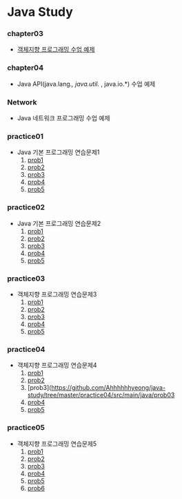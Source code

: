 # Java Study

### chapter03
* [객체지향 프로그래밍 수업 예제](https://github.com/Ahhhhhhyeong/java-study/tree/master/chapter03/src/main/java/chapter03)

### chapter04
* Java API(java.lang.*, java.util.* , java.io.*) 수업 예제

### Network
* Java 네트워크 프로그래밍 수업 예제

### practice01
* Java 기본 프로그래밍 연습문제1
	1. [prob1](https://github.com/Ahhhhhhyeong/java-study/blob/master/practice01/src/main/java/prob1/Prob1.java)   
	2. [prob2](https://github.com/Ahhhhhhyeong/java-study/blob/master/practice01/src/main/java/prob2/Prob2.java)   
	3. [prob3](https://github.com/Ahhhhhhyeong/java-study/blob/master/practice01/src/main/java/prob3/Prob3.java) 
	4. [prob4](https://github.com/Ahhhhhhyeong/java-study/blob/master/practice01/src/main/java/prob4/Prob4.java) 
	5. [prob5](https://github.com/Ahhhhhhyeong/java-study/blob/master/practice01/src/main/java/prob5/Prob5.java) 

### practice02
* Java 기본 프로그래밍 연습문제2
	1. [prob1](https://github.com/Ahhhhhhyeong/java-study/blob/master/practice02/src/main/java/prob01/Prob01.java)   
	2. [prob2](https://github.com/Ahhhhhhyeong/java-study/blob/master/practice02/src/main/java/prob02/Prob02.java)   
	3. [prob3](https://github.com/Ahhhhhhyeong/java-study/blob/master/practice02/src/main/java/prob03/Prob03.java) 
	4. [prob4](https://github.com/Ahhhhhhyeong/java-study/blob/master/practice02/src/main/java/prob04/Prob04.java) 
	5. [prob5](https://github.com/Ahhhhhhyeong/java-study/blob/master/practice02/src/main/java/prob05/Prob05.java) 

### practice03
* 객체지향 프로그래밍 연습문제3
	1. [prob1](https://github.com/Ahhhhhhyeong/java-study/tree/master/practice03/src/main/java/prob01)   
	2. [prob2](https://github.com/Ahhhhhhyeong/java-study/tree/master/practice03/src/main/java/prob02)   
	3. [prob3](https://github.com/Ahhhhhhyeong/java-study/tree/master/practice03/src/main/java/prob03) 
	4. [prob4](https://github.com/Ahhhhhhyeong/java-study/tree/master/practice03/src/main/java/prob04) 
	5. [prob5](https://github.com/Ahhhhhhyeong/java-study/tree/master/practice03/src/main/java/prob05) 

### practice04
* 객체지향 프로그래밍 연습문제4
	1. [prob1](https://github.com/Ahhhhhhyeong/java-study/tree/master/practice04/src/main/java/prob01)   
	2. [prob2](hhttps://github.com/Ahhhhhhyeong/java-study/tree/master/practice04/src/main/java/prob02)   
	3. [prob3](https://github.com/Ahhhhhhyeong/java-study/tree/master/practice04/src/main/java/prob03 
	4. [prob4](https://github.com/Ahhhhhhyeong/java-study/tree/master/practice04/src/main/java/prob04) 
	5. [prob5](https://github.com/Ahhhhhhyeong/java-study/tree/master/practice05/src/main/java/prob05) 

### practice05
* 객체지향 프로그래밍 연습문제5
	1. [prob1](https://github.com/Ahhhhhhyeong/java-study/tree/master/practice05/src/main/java/prob1)   
	2. [prob2](https://github.com/Ahhhhhhyeong/java-study/tree/master/practice05/src/main/java/prob2)   
	3. [prob3](https://github.com/Ahhhhhhyeong/java-study/tree/master/practice05/src/main/java/prob3) 
	4. [prob4](https://github.com/Ahhhhhhyeong/java-study/tree/master/practice05/src/main/java/prob4) 
	5. [prob5](https://github.com/Ahhhhhhyeong/java-study/tree/master/practice05/src/main/java/prob5) 
	6. [prob6](https://github.com/Ahhhhhhyeong/java-study/tree/master/practice05/src/main/java/prob6)

